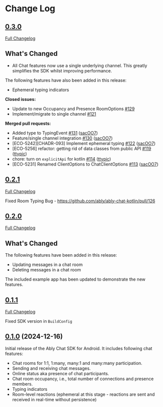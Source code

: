 # Change Log

## [0.3.0](https://github.com/ably/ably-chat-kotlin/tree/v0.3.0)

[Full Changelog](https://github.com/ably/ably-chat-kotlin/compare/v0.2.1...v0.3.0)

## What's Changed

- All Chat features now use a single underlying channel. This greatly simplifies the SDK whilst improving performance.

The following features have also been added in this release:

- Ephemeral typing indicators

**Closed issues:**

- Update to new Occupancy and Presence RoomOptions [\#129](https://github.com/ably/ably-chat-kotlin/issues/129)
- Implement/migrate to single channel [\#121](https://github.com/ably/ably-chat-kotlin/issues/121)

**Merged pull requests:**

- Added type to TypingEvent [\#131](https://github.com/ably/ably-chat-kotlin/pull/131) ([sacOO7](https://github.com/sacOO7))
- Feature/single channel integration [\#130](https://github.com/ably/ably-chat-kotlin/pull/130) ([sacOO7](https://github.com/sacOO7))
- \[ECO-5242\]\[CHADR-093\] Implement ephemeral typing [\#122](https://github.com/ably/ably-chat-kotlin/pull/122) ([sacOO7](https://github.com/sacOO7))
- \[ECO-5256\] refactor: getting rid of data classes from public API [\#119](https://github.com/ably/ably-chat-kotlin/pull/119) ([ttypic](https://github.com/ttypic))
- chore: turn on `explicitApi` for kotlin [\#114](https://github.com/ably/ably-chat-kotlin/pull/114) ([ttypic](https://github.com/ttypic))
- \[ECO-5231\] Renamed ClientOptions to ChatClientOptions [\#113](https://github.com/ably/ably-chat-kotlin/pull/113) ([sacOO7](https://github.com/sacOO7))

## [0.2.1](https://github.com/ably/ably-chat-kotlin/tree/v0.2.1)

[Full Changelog](https://github.com/ably/ably-chat-kotlin/compare/v0.2.0...v0.2.1)

Fixed Room Typing Bug - https://github.com/ably/ably-chat-kotlin/pull/126

## [0.2.0](https://github.com/ably/ably-chat-kotlin/tree/v0.2.0)

[Full Changelog](https://github.com/ably/ably-chat-kotlin/compare/v0.1.1...v0.2.0)

## What's Changed

The following features have been added in this release:

- Updating messages in a chat room
- Deleting messages in a chat room

The included example app has been updated to demonstrate the new features.

## [0.1.1](https://github.com/ably/ably-chat-kotlin/tree/v0.1.1)

[Full Changelog](https://github.com/ably/ably-chat-kotlin/compare/v0.1.0...v0.1.1)

Fixed SDK version in `BuildConfig`

## [0.1.0](https://github.com/ably/ably-chat-kotlin/tree/v0.1.0) (2024-12-16)

Initial release of the Ably Chat SDK for Android. It includes following chat
features:

- Chat rooms for 1:1, 1:many, many:1 and many:many participation.
- Sending and receiving chat messages.
- Online status aka presence of chat participants.
- Chat room occupancy, i.e., total number of connections and presence members.
- Typing indicators
- Room-level reactions (ephemeral at this stage - reactions are sent and received in real-time without persistence)
